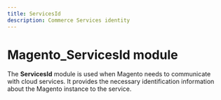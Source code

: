```yaml
---
title: ServicesId
description: Commerce Services identity
---
```


# Magento_ServicesId module

The **ServicesId** module is used when Magento needs to communicate with cloud services. 
It provides the necessary identification information about the Magento instance to the service.
